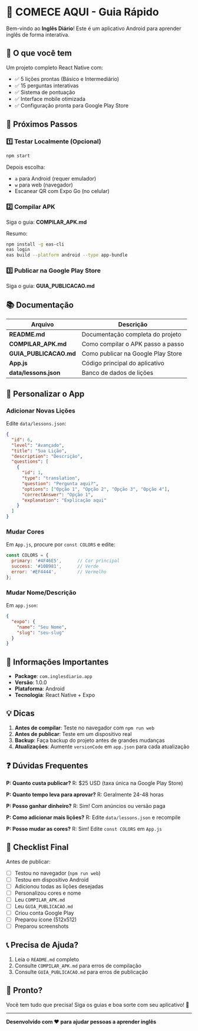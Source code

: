 # 🚀 COMECE AQUI - Guia Rápido

Bem-vindo ao **Inglês Diário**! Este é um aplicativo Android para aprender inglês de forma interativa.

## 📱 O que você tem

Um projeto completo React Native com:
- ✅ 5 lições prontas (Básico e Intermediário)
- ✅ 15 perguntas interativas
- ✅ Sistema de pontuação
- ✅ Interface mobile otimizada
- ✅ Configuração pronta para Google Play Store

## 🎯 Próximos Passos

### 1️⃣ Testar Localmente (Opcional)

```bash
npm start
```

Depois escolha:
- `a` para Android (requer emulador)
- `w` para web (navegador)
- Escanear QR com Expo Go (no celular)

### 2️⃣ Compilar APK

Siga o guia: **COMPILAR_APK.md**

Resumo:
```bash
npm install -g eas-cli
eas login
eas build --platform android --type app-bundle
```

### 3️⃣ Publicar na Google Play Store

Siga o guia: **GUIA_PUBLICACAO.md**

## 📚 Documentação

| Arquivo | Descrição |
|---------|-----------|
| **README.md** | Documentação completa do projeto |
| **COMPILAR_APK.md** | Como compilar o APK passo a passo |
| **GUIA_PUBLICACAO.md** | Como publicar na Google Play Store |
| **App.js** | Código principal do aplicativo |
| **data/lessons.json** | Banco de dados de lições |

## 🎨 Personalizar o App

### Adicionar Novas Lições

Edite `data/lessons.json`:

```json
{
  "id": 6,
  "level": "Avançado",
  "title": "Sua Lição",
  "description": "Descrição",
  "questions": [
    {
      "id": 1,
      "type": "translation",
      "question": "Pergunta aqui?",
      "options": ["Opção 1", "Opção 2", "Opção 3", "Opção 4"],
      "correctAnswer": "Opção 1",
      "explanation": "Explicação aqui"
    }
  ]
}
```

### Mudar Cores

Em `App.js`, procure por `const COLORS` e edite:

```javascript
const COLORS = {
  primary: '#4F46E5',      // Cor principal
  success: '#10B981',      // Verde
  error: '#EF4444',        // Vermelho
};
```

### Mudar Nome/Descrição

Em `app.json`:

```json
{
  "expo": {
    "name": "Seu Nome",
    "slug": "seu-slug"
  }
}
```

## 🔑 Informações Importantes

- **Package**: `com.inglesdiario.app`
- **Versão**: 1.0.0
- **Plataforma**: Android
- **Tecnologia**: React Native + Expo

## 💡 Dicas

1. **Antes de compilar**: Teste no navegador com `npm run web`
2. **Antes de publicar**: Teste em um dispositivo real
3. **Backup**: Faça backup do projeto antes de grandes mudanças
4. **Atualizações**: Aumente `versionCode` em `app.json` para cada atualização

## ❓ Dúvidas Frequentes

**P: Quanto custa publicar?**
R: $25 USD (taxa única na Google Play Store)

**P: Quanto tempo leva para aprovar?**
R: Geralmente 24-48 horas

**P: Posso ganhar dinheiro?**
R: Sim! Com anúncios ou versão paga

**P: Como adicionar mais lições?**
R: Edite `data/lessons.json` e recompile

**P: Posso mudar as cores?**
R: Sim! Edite `const COLORS` em `App.js`

## 🚀 Checklist Final

Antes de publicar:

- [ ] Testou no navegador (`npm run web`)
- [ ] Testou em dispositivo Android
- [ ] Adicionou todas as lições desejadas
- [ ] Personalizou cores e nome
- [ ] Leu `COMPILAR_APK.md`
- [ ] Leu `GUIA_PUBLICACAO.md`
- [ ] Criou conta Google Play
- [ ] Preparou ícone (512x512)
- [ ] Preparou screenshots

## 📞 Precisa de Ajuda?

1. Leia o `README.md` completo
2. Consulte `COMPILAR_APK.md` para erros de compilação
3. Consulte `GUIA_PUBLICACAO.md` para erros de publicação

## 🎉 Pronto?

Você tem tudo que precisa! Siga os guias e boa sorte com seu aplicativo! 🚀

---

**Desenvolvido com ❤️ para ajudar pessoas a aprender inglês**
